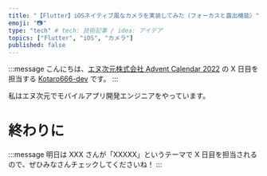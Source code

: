 ```yaml
---
title: "【Flutter】iOSネイティブ風なカメラを実装してみた（フォーカスと露出機能）"
emoji: "📷"
type: "tech" # tech: 技術記事 / idea: アイデア
topics: ["Flutter", "iOS", "カメラ"]
published: false
---
```


:::message
こんにちは、[エヌ次元株式会社 Advent Calendar 2022](https://qiita.com/advent-calendar/2022/nzigen) の X 日目を担当する [Kotaro666-dev](https://twitter.com/Kotaro666_dev) です。
:::

私はエヌ次元でモバイルアプリ開発エンジニアをやっています。

# 終わりに



:::message
明日は XXX さんが「XXXXX」というテーマで X 日目を担当されるので、ぜひみなさんチェックしてくださいね！
:::
